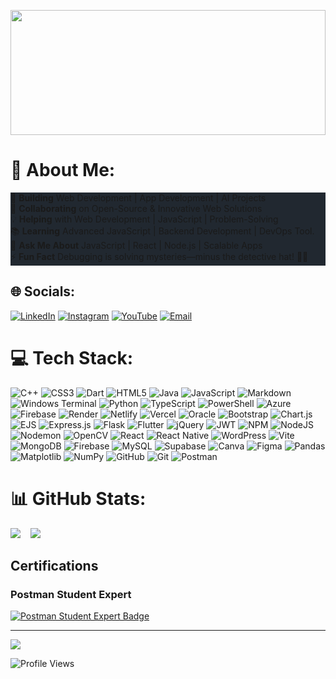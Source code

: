 <img src="https://thaha-blog-image.netlify.app/assets/image-0.png" width="100%" height="200px"></img>

# 💫 About Me:
<div style="background-color:#212830"; width="500px">

🚀 **Building** Web Development | App Development | AI Projects  
🤝 **Collaborating** on Open-Source & Innovative Web Solutions  
💡 **Helping** with Web Development | JavaScript | Problem-Solving  
📚 **Learning** Advanced JavaScript | Backend Development | DevOps Tool.<br>
💬 **Ask Me About** JavaScript | React | Node.js | Scalable Apps  
⚡ **Fun Fact** Debugging is solving mysteries—minus the detective hat! 🕵️‍♂️  
</div>

## 🌐 **Socials:**  
[![LinkedIn](https://img.shields.io/badge/LinkedIn-%230077B5.svg?logo=linkedin&logoColor=white)](https://www.linkedin.com/in/mohammed-thaha-webdev/)
[![Instagram](https://img.shields.io/badge/Instagram-%23E4405F.svg?logo=Instagram&logoColor=white)](https://instagram.com/itz__me__thaha)
[![YouTube](https://img.shields.io/badge/YouTube-%23FF0000.svg?logo=YouTube&logoColor=white)](https://www.youtube.com/@CodeWithMT-channel)
[![Email](https://img.shields.io/badge/Email-D14836?logo=gmail&logoColor=white)](mailto:mohammedthahacse@gmail.com)  


# 💻 Tech Stack:
![C++](https://img.shields.io/badge/c++-%2300599C.svg?style=flat&logo=c%2B%2B&logoColor=white) ![CSS3](https://img.shields.io/badge/css3-%231572B6.svg?style=flat&logo=css3&logoColor=white) ![Dart](https://img.shields.io/badge/dart-%230175C2.svg?style=flat&logo=dart&logoColor=white) ![HTML5](https://img.shields.io/badge/html5-%23E34F26.svg?style=flat&logo=html5&logoColor=white) ![Java](https://img.shields.io/badge/java-%23ED8B00.svg?style=flat&logo=openjdk&logoColor=white) ![JavaScript](https://img.shields.io/badge/javascript-%23323330.svg?style=flat&logo=javascript&logoColor=%23F7DF1E) ![Markdown](https://img.shields.io/badge/markdown-%23000000.svg?style=flat&logo=markdown&logoColor=white) ![Windows Terminal](https://img.shields.io/badge/Windows%20Terminal-%234D4D4D.svg?style=flat&logo=windows-terminal&logoColor=white) ![Python](https://img.shields.io/badge/python-3670A0?style=flat&logo=python&logoColor=ffdd54) ![TypeScript](https://img.shields.io/badge/typescript-%23007ACC.svg?style=flat&logo=typescript&logoColor=white) ![PowerShell](https://img.shields.io/badge/PowerShell-%235391FE.svg?style=flat&logo=powershell&logoColor=white) ![Azure](https://img.shields.io/badge/azure-%230072C6.svg?style=flat&logo=microsoftazure&logoColor=white) ![Firebase](https://img.shields.io/badge/firebase-%23039BE5.svg?style=flat&logo=firebase) ![Render](https://img.shields.io/badge/Render-%46E3B7.svg?style=flat&logo=render&logoColor=white) ![Netlify](https://img.shields.io/badge/netlify-%23000000.svg?style=flat&logo=netlify&logoColor=#00C7B7) ![Vercel](https://img.shields.io/badge/vercel-%23000000.svg?style=flat&logo=vercel&logoColor=white) ![Oracle](https://img.shields.io/badge/Oracle-F80000?style=flat&logo=oracle&logoColor=white) ![Bootstrap](https://img.shields.io/badge/bootstrap-%238511FA.svg?style=flat&logo=bootstrap&logoColor=white) ![Chart.js](https://img.shields.io/badge/chart.js-F5788D.svg?style=flat&logo=chart.js&logoColor=white) ![EJS](https://img.shields.io/badge/ejs-%23B4CA65.svg?style=flat&logo=ejs&logoColor=black) ![Express.js](https://img.shields.io/badge/express.js-%23404d59.svg?style=flat&logo=express&logoColor=%2361DAFB) ![Flask](https://img.shields.io/badge/flask-%23000.svg?style=flat&logo=flask&logoColor=white) ![Flutter](https://img.shields.io/badge/Flutter-%2302569B.svg?style=flat&logo=Flutter&logoColor=white) ![jQuery](https://img.shields.io/badge/jquery-%230769AD.svg?style=flat&logo=jquery&logoColor=white) ![JWT](https://img.shields.io/badge/JWT-black?style=flat&logo=JSON%20web%20tokens) ![NPM](https://img.shields.io/badge/NPM-%23CB3837.svg?style=flat&logo=npm&logoColor=white) ![NodeJS](https://img.shields.io/badge/node.js-6DA55F?style=flat&logo=node.js&logoColor=white) ![Nodemon](https://img.shields.io/badge/NODEMON-%23323330.svg?style=flat&logo=nodemon&logoColor=%BBDEAD) ![OpenCV](https://img.shields.io/badge/opencv-%23white.svg?style=flat&logo=opencv&logoColor=white) ![React](https://img.shields.io/badge/react-%2320232a.svg?style=flat&logo=react&logoColor=%2361DAFB) ![React Native](https://img.shields.io/badge/react_native-%2320232a.svg?style=flat&logo=react&logoColor=%2361DAFB) ![WordPress](https://img.shields.io/badge/WordPress-%23117AC9.svg?style=flat&logo=WordPress&logoColor=white) ![Vite](https://img.shields.io/badge/vite-%23646CFF.svg?style=flat&logo=vite&logoColor=white) ![MongoDB](https://img.shields.io/badge/MongoDB-%234ea94b.svg?style=flat&logo=mongodb&logoColor=white) ![Firebase](https://img.shields.io/badge/firebase-a08021?style=flat&logo=firebase&logoColor=ffcd34) ![MySQL](https://img.shields.io/badge/mysql-4479A1.svg?style=flat&logo=mysql&logoColor=white) ![Supabase](https://img.shields.io/badge/Supabase-3ECF8E?style=flat&logo=supabase&logoColor=white) ![Canva](https://img.shields.io/badge/Canva-%2300C4CC.svg?style=flat&logo=Canva&logoColor=white) ![Figma](https://img.shields.io/badge/figma-%23F24E1E.svg?style=flat&logo=figma&logoColor=white) ![Pandas](https://img.shields.io/badge/pandas-%23150458.svg?style=flat&logo=pandas&logoColor=white) ![Matplotlib](https://img.shields.io/badge/Matplotlib-%23ffffff.svg?style=flat&logo=Matplotlib&logoColor=black) ![NumPy](https://img.shields.io/badge/numpy-%23013243.svg?style=flat&logo=numpy&logoColor=white) ![GitHub](https://img.shields.io/badge/github-%23121011.svg?style=flat&logo=github&logoColor=white) ![Git](https://img.shields.io/badge/git-%23F05033.svg?style=flat&logo=git&logoColor=white)
![Postman](https://img.shields.io/badge/Postman-%23FF6C37.svg?style=flat&logo=postman&logoColor=white)

# 📊 GitHub Stats:
![](https://nirzak-streak-stats.vercel.app/?user=mohammed-thaha&theme=dark&hide_border=false)  &nbsp;&nbsp;
![](https://github-readme-stats.vercel.app/api/top-langs/?username=mohammed-thaha&theme=dark&hide_border=false&include_all_commits=true&count_private=true&layout=compact)

## Certifications

### Postman Student Expert

[![Postman Student Expert Badge](https://api.badgr.io/public/assertions/zd9GRQpDTMK-411J7-tCxA/image)](https://badgecheck.io?url=https%3A%2F%2Fapi.badgr.io%2Fpublic%2Fassertions%2Fzd9GRQpDTMK-411J7-tCxA%3Fidentity__email%3Dmohammedthahacse%2540gmail.com)


---
[![](https://visitcount.itsvg.in/api?id=mohammed-thaha&icon=3&color=0)](https://visitcount.itsvg.in)

![Profile Views](https://komarev.com/ghpvc/?username=Mohammed-Thaha&color=blue&style=for-the-badge)
<!-- Proudly created with GPRM ( https://gprm.itsvg.in ) -->
